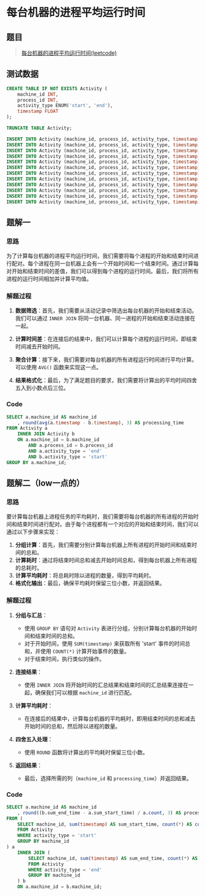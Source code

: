 # 每台机器的进程平均运行时间

## 题目

> [每台机器的进程平均运行时间(leetcode)](https://leetcode.cn/problems/average-time-of-process-per-machine/?envType=study-plan-v2&envId=sql-free-50)

## 测试数据

```sql
CREATE TABLE IF NOT EXISTS Activity (
    machine_id INT,
    process_id INT,
    activity_type ENUM('start', 'end'),
    timestamp FLOAT
);

TRUNCATE TABLE Activity;

INSERT INTO Activity (machine_id, process_id, activity_type, timestamp) VALUES (0, 0, 'start', 0.712);
INSERT INTO Activity (machine_id, process_id, activity_type, timestamp) VALUES (0, 0, 'end', 1.52);
INSERT INTO Activity (machine_id, process_id, activity_type, timestamp) VALUES (0, 1, 'start', 3.14);
INSERT INTO Activity (machine_id, process_id, activity_type, timestamp) VALUES (0, 1, 'end', 4.12);
INSERT INTO Activity (machine_id, process_id, activity_type, timestamp) VALUES (1, 0, 'start', 0.55);
INSERT INTO Activity (machine_id, process_id, activity_type, timestamp) VALUES (1, 0, 'end', 1.55);
INSERT INTO Activity (machine_id, process_id, activity_type, timestamp) VALUES (1, 1, 'start', 0.43);
INSERT INTO Activity (machine_id, process_id, activity_type, timestamp) VALUES (1, 1, 'end', 1.42);
INSERT INTO Activity (machine_id, process_id, activity_type, timestamp) VALUES (2, 0, 'start', 4.1);
INSERT INTO Activity (machine_id, process_id, activity_type, timestamp) VALUES (2, 0, 'end', 4.512);
INSERT INTO Activity (machine_id, process_id, activity_type, timestamp) VALUES (2, 1, 'start', 2.5);
INSERT INTO Activity (machine_id, process_id, activity_type, timestamp) VALUES (2, 1, 'end', 5);
```

## 题解一

### 思路

为了计算每台机器的进程平均运行时间，我们需要将每个进程的开始和结束时间进行配对。每个进程在同一台机器上会有一个开始时间和一个结束时间。通过计算每对开始和结束时间的差值，我们可以得到每个进程的运行时间。最后，我们将所有进程的运行时间相加并计算平均值。

### 解题过程

1. **数据筛选**：首先，我们需要从活动记录中筛选出每台机器的开始和结束活动。我们可以通过 `INNER JOIN` 将同一台机器、同一进程的开始和结束活动连接在一起。

2. **计算时间差**：在连接后的结果中，我们可以计算每个进程的运行时间，即结束时间减去开始时间。

3. **聚合计算**：接下来，我们需要对每台机器的所有进程运行时间进行平均计算。可以使用 `AVG()` 函数来实现这一点。

4. **结果格式化**：最后，为了满足题目的要求，我们需要将计算出的平均时间四舍五入到小数点后三位。

### Code

```sql
SELECT a.machine_id AS machine_id
	, round(avg(a.timestamp - b.timestamp), 3) AS processing_time
FROM Activity a
	INNER JOIN Activity b
	ON a.machine_id = b.machine_id
		AND a.process_id = b.process_id
		AND a.activity_type = 'end'
		AND b.activity_type = 'start'
GROUP BY a.machine_id;
```

## 题解二（low一点的）

### 思路

要计算每台机器上进程任务的平均耗时，我们需要将每台机器的所有进程的开始时间和结束时间进行配对。由于每个进程都有一个对应的开始和结束时间，我们可以通过以下步骤来实现：

1. **分组计算**：首先，我们需要分别计算每台机器上所有进程的开始时间和结束时间的总和。
2. **计算耗时**：通过将结束时间总和减去开始时间总和，得到每台机器上所有进程的总耗时。
3. **计算平均耗时**：将总耗时除以进程的数量，得到平均耗时。
4. **格式化输出**：最后，确保平均耗时保留三位小数，并返回结果。

### 解题过程

1. **分组与汇总**：
    - 使用 `GROUP BY` 语句对 `Activity` 表进行分组，分别计算每台机器的开始时间和结束时间的总和。
    - 对于开始时间，使用 `SUM(timestamp)` 来获取所有 'start' 事件的时间总和，并使用 `COUNT(*)` 计算开始事件的数量。
    - 对于结束时间，执行类似的操作。

2. **连接结果**：
    - 使用 `INNER JOIN` 将开始时间的汇总结果和结束时间的汇总结果连接在一起，确保我们可以根据 `machine_id` 进行匹配。

3. **计算平均耗时**：
    - 在连接后的结果中，计算每台机器的平均耗时，即用结束时间的总和减去开始时间的总和，然后除以进程的数量。

4. **四舍五入处理**：
    - 使用 `ROUND` 函数将计算出的平均耗时保留三位小数。

5. **返回结果**：
    - 最后，选择所需的列（`machine_id` 和 `processing_time`）并返回结果。

### Code
```sql
SELECT a.machine_id AS machine_id
	, round((b.sum_end_time - a.sum_start_time) / a.count, 3) AS processing_time
FROM (
	SELECT machine_id, sum(timestamp) AS sum_start_time, count(*) AS count
	FROM Activity
	WHERE activity_type = 'start'
	GROUP BY machine_id
) a
	INNER JOIN (
		SELECT machine_id, sum(timestamp) AS sum_end_time, count(*) AS count
		FROM Activity
		WHERE activity_type = 'end'
		GROUP BY machine_id
	) b
	ON a.machine_id = b.machine_id;
```
